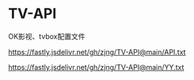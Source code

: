 # TV-API
OK影视、tvbox配置文件

https://fastly.jsdelivr.net/gh/zjng/TV-API@main/API.txt

https://fastly.jsdelivr.net/gh/zjng/TV-API@main/YY.txt
